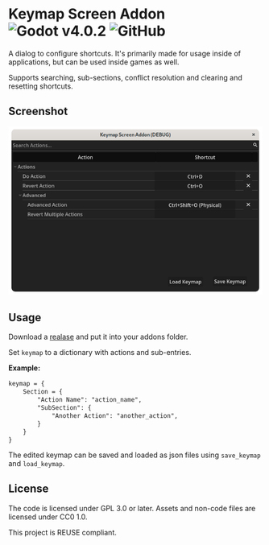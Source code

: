 # Keymap Screen Addon ![Godot v4.0.2](https://img.shields.io/badge/Godot-v4.0.2-%23478cbf?logo=godotengine) ![GitHub](https://img.shields.io/github/license/Jummit/keymap-screen)

A dialog to configure shortcuts. It's primarily made for usage inside of applications, but can be used inside games as well.

Supports searching, sub-sections, conflict resolution and clearing and resetting shortcuts.

## Screenshot

![Screenshot](screenshots/screenshot.png)

## Usage

Download a [realase](https://github.com/Jummit/keymap-screen/releases) and put it into your addons folder.

Set `keymap` to a dictionary with actions and sub-entries.

**Example:**

```gdscript
keymap = {
	Section = {
		"Action Name": "action_name",
		"SubSection": {
			"Another Action": "another_action",
		}
	}
}
```

The edited keymap can be saved and loaded as json files using `save_keymap` and `load_keymap`.

## License

The code is licensed under GPL 3.0 or later. Assets and non-code files are licensed under CC0 1.0.

This project is REUSE compliant.

